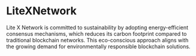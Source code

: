 # LiteXNetwork
Lite X Network is committed to sustainability by adopting energy-efficient consensus mechanisms, which reduces its carbon footprint compared to traditional blockchain networks. This eco-conscious approach aligns with the growing demand for environmentally responsible blockchain solutions.
